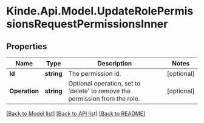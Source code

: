 # Kinde.Api.Model.UpdateRolePermissionsRequestPermissionsInner

## Properties

Name | Type | Description | Notes
------------ | ------------- | ------------- | -------------
**Id** | **string** | The permission id. | [optional] 
**Operation** | **string** | Optional operation, set to &#39;delete&#39; to remove the permission from the role. | [optional] 

[[Back to Model list]](../README.md#documentation-for-models) [[Back to API list]](../README.md#documentation-for-api-endpoints) [[Back to README]](../README.md)

